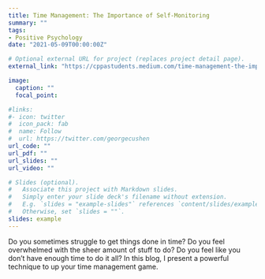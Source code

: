 ```yaml
---
title: Time Management: The Importance of Self-Monitoring
summary: ""
tags:
- Positive Psychology
date: "2021-05-09T00:00:00Z"

# Optional external URL for project (replaces project detail page).
external_link: "https://cppastudents.medium.com/time-management-the-importance-of-self-monitoring-c9dfff241af1"

image:
  caption: ""
  focal_point:

#links:
#- icon: twitter
#  icon_pack: fab
#  name: Follow
#  url: https://twitter.com/georgecushen
url_code: ""
url_pdf: ""
url_slides: ""
url_video: ""

# Slides (optional).
#   Associate this project with Markdown slides.
#   Simply enter your slide deck's filename without extension.
#   E.g. `slides = "example-slides"` references `content/slides/example-slides.md`.
#   Otherwise, set `slides = ""`.
slides: example
---
```


Do you sometimes struggle to get things done in time? Do you feel overwhelmed with the sheer amount of stuff to do? Do you feel like you don’t have enough time to do it all? In this blog, I present a powerful technique to up your time management game.
